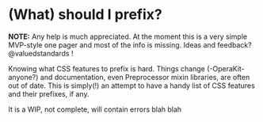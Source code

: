 # (What) should I prefix?

**NOTE:** Any help is much appreciated. At the moment this is a very simple MVP-style one pager and most of the info is missing. Ideas and feedback? @valuedstandards !

Knowing what CSS features to prefix is hard. Things change (-OperaKit- anyone?) and documentation, even Preprocessor mixin libraries, are often out of date.
This is simply(!) an attempt to have a handy list of CSS features and their prefixes, if any.

It is a WIP, not complete, will contain errors blah blah
